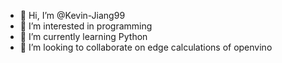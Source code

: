- 👋 Hi, I’m @Kevin-Jiang99
- 👀 I’m interested in programming 
- 🌱 I’m currently learning Python 
- 💞️ I’m looking to collaborate on edge calculations of openvino


<!---
Kevin-Jiang99/Kevin-Jiang99 is a ✨ special ✨ repository because its `README.md` (this file) appears on your GitHub profile.
You can click the Preview link to take a look at your changes.
--->
